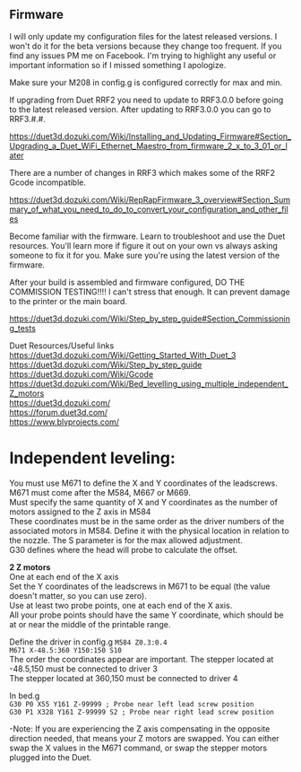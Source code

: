 ## Firmware
I will only update my configuration files for the latest released versions. I won't do it for the beta versions because they change too frequent. If you find any issues PM me on Facebook. I'm trying to highlight any useful or important information so if I missed something I apologize.  

Make sure your M208 in config.g is configured correctly for max and min.  

If upgrading from Duet RRF2 you need to update to RRF3.0.0 before going to the latest released version. After updating to RRF3.0.0 you can go to RRF3.#.#.  

https://duet3d.dozuki.com/Wiki/Installing_and_Updating_Firmware#Section_Upgrading_a_Duet_WiFi_Ethernet_Maestro_from_firmware_2_x_to_3_01_or_later  

There are a number of changes in RRF3 which makes some of the RRF2 Gcode incompatible.  

https://duet3d.dozuki.com/Wiki/RepRapFirmware_3_overview#Section_Summary_of_what_you_need_to_do_to_convert_your_configuration_and_other_files  

Become familiar with the firmware. Learn to troubleshoot and use the Duet resources. You'll learn more if figure it out on your own vs always asking someone to fix it for you. Make sure you're using the latest version of the firmware.  

After your build is assembled and firmware configured, DO THE COMMISSION TESTING!!!! I can't stress that enough. It can prevent damage to the printer or the main board.  

https://duet3d.dozuki.com/Wiki/Step_by_step_guide#Section_Commissioning_tests  

Duet Resources/Useful links  
https://duet3d.dozuki.com/Wiki/Getting_Started_With_Duet_3  
https://duet3d.dozuki.com/Wiki/Step_by_step_guide  
https://duet3d.dozuki.com/Wiki/Gcode  
https://duet3d.dozuki.com/Wiki/Bed_levelling_using_multiple_independent_Z_motors  
https://duet3d.dozuki.com/  
https://forum.duet3d.com/  
https://www.blvprojects.com/  

# Independent leveling:  
You must use M671 to define the X and Y coordinates of the leadscrews.  
M671 must come after the M584, M667 or M669.  
Must specify the same quantity of X and Y coordinates as the number of motors assigned to the Z axis in M584  
These coordinates must be in the same order as the driver numbers of the associated motors in M584. 
Define it with the physical location in relation to the nozzle. The S parameter is for the max allowed adjustment.  
G30 defines where the head will probe to calculate the offset.  

**2 Z motors**  
One at each end of the X axis  
Set the Y coordinates of the leadscrews in M671 to be equal (the value doesn't matter, so you can use zero).  
Use at least two probe points, one at each end of the X axis.  
All your probe points should have the same Y coordinate, which should be at or near the middle of the printable range.  

Define the driver in config.g `M584 Z0.3:0.4`  
`M671 X-48.5:360 Y150:150 S10`  
The order the coordinates appear are important. The stepper located at -48.5,150 must be connected to driver 3  
The stepper located at 360,150 must be connected to driver 4  

In bed.g  
`G30 P0 X55 Y161 Z-99999 ; Probe near left lead screw position`  
`G30 P1 X328 Y161 Z-99999 S2 ; Probe near right lead screw position`  


-Note: If you are experiencing the Z axis compensating in the opposite direction needed, that means your Z motors are swapped. 
You can either swap the X values in the M671 command, or swap the stepper motors plugged into the Duet.
